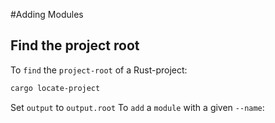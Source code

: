 #Adding Modules
## Find the project root
To `find` the `project-root` of a Rust-project:
```sh find-root (object)
cargo locate-project
```
Set `output` to `output.root`
To `add` a `module` with a given `--name`:

